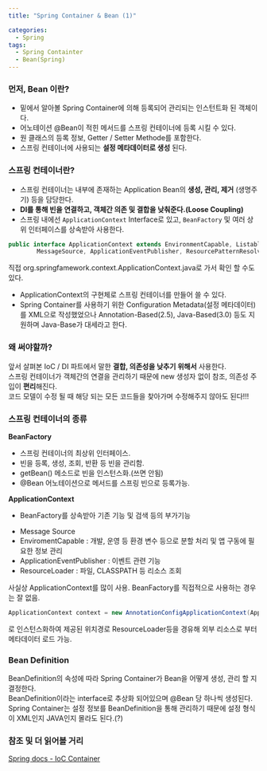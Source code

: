 ```yaml
---
title: "Spring Container & Bean (1)"

categories:
  - Spring
tags:
  - Spring Containter
  - Bean(Spring)
---
```

### 먼저, Bean 이란?
* 밑에서 알아볼 Spring Container에 의해 등록되어 관리되는 인스턴트화 된 객체이다.  
* 어노테이션 @Bean이 적힌 메서드를 스프링 컨테이너에 등록 시킬 수 있다.
* 원 클래스의 등록 정보, Getter / Setter Methode를 포함한다.
* 스프링 컨테이너에 사용되는 **설정 메타데이터로 생성** 된다.


### 스프링 컨테이너란?  
* 스프링 컨테이너는 내부에 존재하는 Application Bean의 **생성, 관리, 제거** (생명주기) 등을 담당한다.
* **DI를 통해 빈을 연결하고, 객체간 의존 및 결합을 낮춰준다.(Loose Coupling)**
* 스프링 내에선 ```ApplicationContext``` Interface로 있고, ```BeanFactory``` 및 여러 상위 인터페이스를 상속받아 사용한다.  
```Java
public interface ApplicationContext extends EnvironmentCapable, ListableBeanFactory, HierarchicalBeanFactory,
		MessageSource, ApplicationEventPublisher, ResourcePatternResolver{...}
```
직접 org.springfamework.context.ApplicationContext.java로 가서 확인 할 수도 있다.  
* ApplicationContext의 구현체로 스프링 컨테이너를 만들어 쓸 수 있다.
* Spring Container를 사용하기 위한 Configuration Metadata(설정 메타데이터)를 XML으로 작성했었으나 Annotation-Based(2.5), Java-Based(3.0) 등도 지원하며 Java-Base가 대세라고 한다.      


### 왜 써야할까?  
앞서 살펴본 IoC / DI 파트에서 말한 **결합, 의존성을 낮추기 위해서** 사용한다.  
스프링 컨테이너가 객체간의 연결을 관리하기 때문에 new 생성자 없이 참조, 의존성 주입이 **편리**해진다.    
코드 모델이 수정 될 때 해당 되는 모든 코드들을 찾아가며 수정해주지 않아도 된다!!!  

### 스프링 컨테이너의 종류  
**BeanFactory**  
* 스프링 컨테이너의 최상위 인터페이스.
* 빈을 등록, 생성, 조회, 반환 등 빈을 관리함.
* getBean() 메소드로 빈을 인스턴스화.(쓰면 안됨)
* @Bean 어노테이션으로 메서드를 스프링 빈으로 등록가능.

**ApplicationContext**  
* BeanFactory를 상속받아 기존 기능 및 검색 등의 부가기능
 - Message Source
 - EnviromentCapable : 개발, 운영 등 환경 변수 등으로 분할 처리 및 앱 구동에 필요한 정보 관리
 - ApplicationEventPublisher : 이벤트 관련 기능
 - ResourceLoader : 파일, CLASSPATH 등 리소스 조회

사실상 ApplicationContext를 많이 사용. BeanFactory를 직접적으로 사용하는 경우는 잘 없음.  
```JAVA
ApplicationContext context = new AnnotationConfigApplicationContext(AppConfig.class);
```
로 인스턴스화하여 제공된 위치경로 ResourceLoader등을 경유해 외부 리소스로 부터 메타데이터 로드 가능.  

### Bean Definition
BeanDefinition의 속성에 따라 Spring Container가 Bean을 어떻게 생성, 관리 할 지 결정한다.    
BeanDefinition이라는 interface로 추상화 되어있으며 @Bean 당 하나씩 생성된다.  
Spring Container는 설정 정보를 BeanDefinition을 통해 관리하기 때문에 설정 형식이 XML인지 JAVA인지 몰라도 된다.(?)  


### 참조 및 더 읽어볼 거리
[Spring docs - IoC Container](https://docs.spring.io/spring-framework/docs/current/reference/html/core.html#beans-basics)  

